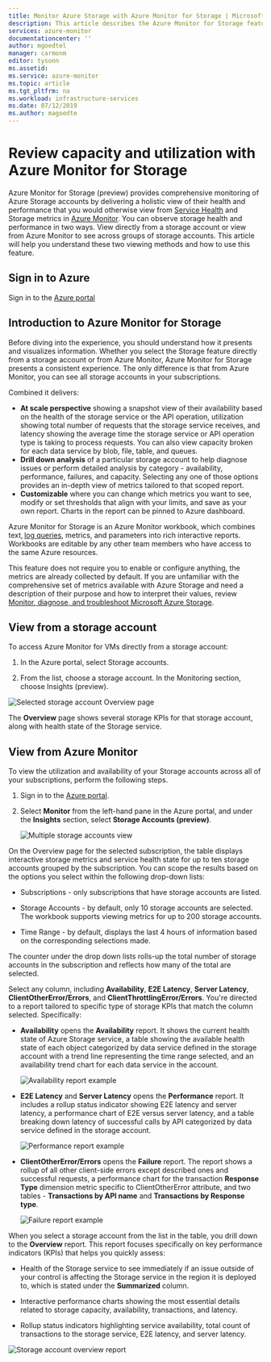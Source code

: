 ```yaml
---
title: Monitor Azure Storage with Azure Monitor for Storage | Microsoft Docs
description: This article describes the Azure Monitor for Storage feature that provides storage admins with a quick understanding of performance and utilization issues with their Azure Storage accounts.
services: azure-monitor
documentationcenter: ''
author: mgoedtel
manager: carmonm
editor: tysonn
ms.assetid: 
ms.service: azure-monitor
ms.topic: article
ms.tgt_pltfrm: na
ms.workload: infrastructure-services
ms.date: 07/12/2019
ms.author: magoedte
---
```


# Review capacity and utilization with Azure Monitor for Storage

Azure Monitor for Storage (preview) provides comprehensive monitoring of Azure Storage accounts by delivering a holistic view of their health and performance that you would otherwise view from [Service Health](../../service-health/service-health-overview.md) and Storage metrics in [Azure Monitor](../../storage/common/storage-metrics-in-azure-monitor.md). You can observe storage health and performance in two ways. View directly from a storage account or view from Azure Monitor to see across groups of storage accounts. This article will help you understand these two viewing methods and how to use this feature.

## Sign in to Azure

Sign in to the [Azure portal](https://portal.azure.com)

## Introduction to Azure Monitor for Storage

Before diving into the experience, you should understand how it presents and visualizes information. Whether you select the Storage feature directly from a storage account or from Azure Monitor, Azure Monitor for Storage presents a consistent experience. The only difference is that from Azure Monitor, you can see all storage accounts in your subscriptions.

Combined it delivers:

* **At scale perspective** showing a snapshot view of their availability based on the health of the storage service or the API operation, utilization showing total number of requests that the storage service receives, and latency showing the average time the storage service or API operation type is taking to process requests. You can also view capacity broken for each data service by blob, file, table, and queues.
* **Drill down analysis** of a particular storage account to help diagnose issues or perform detailed analysis by category - availability, performance, failures, and capacity. Selecting any one of those options provides an in-depth view of metrics tailored to that scoped report.  
* **Customizable** where you can change which metrics you want to see, modify or set thresholds that align with your limits, and save as your own report. Charts in the report can be pinned to Azure dashboard.  

Azure Monitor for Storage is an Azure Monitor workbook, which combines text, [log queries](../log-query/query-language.md), metrics, and parameters into rich interactive reports. Workbooks are editable by any other team members who have access to the same Azure resources.

This feature does not require you to enable or configure anything, the metrics are already collected by default. If you are unfamiliar with the comprehensive set of metrics available with Azure Storage and need a description of their purpose and how to interpret their values, review [Monitor, diagnose, and troubleshoot Microsoft Azure Storage](../../storage/common/storage-monitoring-diagnosing-troubleshooting.md).

## View from a storage account

To access Azure Monitor for VMs directly from a storage account:

1. In the Azure portal, select Storage accounts.

2. From the list, choose a storage account. In the Monitoring section, choose Insights (preview).

![Selected storage account Overview page](./media/storage-insights-overview/storage-account-direct-overview-01.png)

The **Overview** page shows several storage KPIs for that storage account, along with health state of the Storage service.  

## View from Azure Monitor

To view the utilization and availability of your Storage accounts across all of your subscriptions, perform the following steps.

1. Sign in to the [Azure portal](https://portal.azure.com).

2. Select **Monitor** from the left-hand pane in the Azure portal, and under the **Insights** section, select **Storage Accounts (preview)**.

    ![Multiple storage accounts view](./media/storage-insights-overview/multiple-storage-accounts-view-01.png)

On the Overview page for the selected subscription, the table displays interactive storage metrics and service health state for up to ten storage accounts grouped by the subscription. You can scope the results based on the options you select within the following drop-down lists:

* Subscriptions - only subscriptions that have storage accounts are listed.  

* Storage Accounts - by default, only 10 storage accounts are selected. The workbook supports viewing metrics for up to 200 storage accounts.

* Time Range - by default, displays the last 4 hours of information based on the corresponding selections made.

The counter under the drop down lists rolls-up the total number of storage accounts in the subscription and reflects how many of the total are selected.  

Select any column, including **Availability**, **E2E Latency**, **Server Latency**, **ClientOtherError/Errors**, and **ClientThrottlingError/Errors**. You're directed to a report tailored to specific type of storage KPIs that match the column selected. Specifically:

* **Availability** opens the **Availability** report. It shows the current health state of Azure Storage service, a table showing the available health state of each object categorized by data service defined in the storage account with a trend line representing the time range selected, and an availability trend chart for each data service in the account.  

    ![Availability report example](./media/storage-insights-overview/storage-account-availability-01.png)

* **E2E Latency** and **Server Latency** opens the **Performance** report. It includes a rollup status indicator showing E2E latency and server latency, a performance chart of E2E versus server latency, and a table breaking down latency of successful calls by API categorized by data service defined in the storage account.

    ![Performance report example](./media/storage-insights-overview/storage-account-performance-01.png)

* **ClientOtherError/Errors** opens the **Failure** report. The report shows a rollup of all other client-side errors except described ones and successful requests, a performance chart for the transaction **Response Type** dimension metric specific to ClientOtherError attribute, and two tables - **Transactions by API name** and **Transactions by Response type**.

   ![Failure report example](./media/storage-insights-overview/storage-account-failures-01.png)

When you select a storage account from the list in the table, you drill down to the **Overview** report. This report focuses specifically on key performance indicators (KPIs) that helps you quickly assess:

* Health of the Storage service to see immediately if an issue outside of your control is affecting the Storage service in the region it is deployed to, which is stated under the **Summarized** column.

* Interactive performance charts showing the most essential details related to storage capacity, availability, transactions, and latency.  

* Rollup status indicators highlighting service availability, total count of transactions to the storage service, E2E latency, and server latency.

![Storage account overview report](./media/storage-insights-overview/storage-account-overview-01.png)

